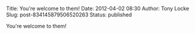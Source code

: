 Title: You&#39;re welcome to them!
Date: 2012-04-02 08:30
Author: Tony Locke
Slug: post-834145879506520263
Status: published

You're welcome to them!

